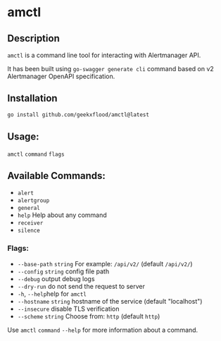 # amctl

## Description

`amctl` is a command line tool for interacting with Alertmanager API.

It has been built using `go-swagger generate cli` command based on v2 Alertmanager OpenAPI specification.

## Installation

```bash
go install github.com/geekxflood/amctl@latest
```

## Usage:

`amctl` `command` `flags`

## Available Commands:

- `alert`
- `alertgroup`
- `general`
- `help`        Help about any command
- `receiver`
- `silence`

### Flags:

- `--base-path` `string` For example: `/api/v2/` (default `/api/v2/`)
- `--config` `string` config file path
- `--debug` output debug logs
- `--dry-run` do not send the request to server
- `-h`, `--help`help for `amctl`
- `--hostname` `string` hostname of the service (default "localhost")
- `--insecure` disable TLS verification
- `--scheme` `string` Choose from: `http` (default `http`)

Use `amctl` `command` `--help` for more information about a command.
